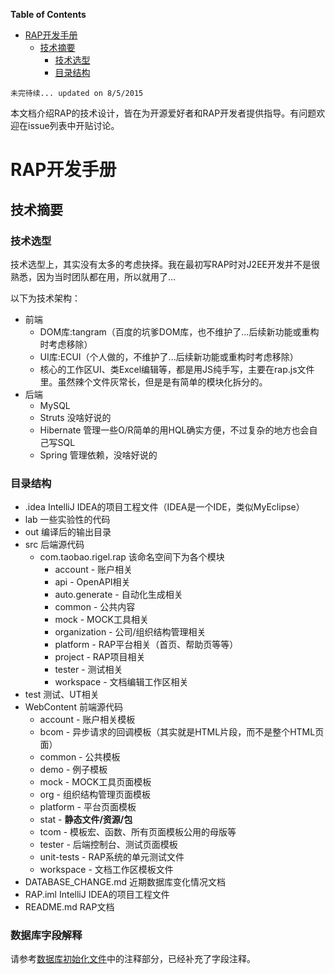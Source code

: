 <!-- START doctoc generated TOC please keep comment here to allow auto update -->
<!-- DON'T EDIT THIS SECTION, INSTEAD RE-RUN doctoc TO UPDATE -->
**Table of Contents**

- [RAP开发手册](#rap%E5%BC%80%E5%8F%91%E6%89%8B%E5%86%8C)
  - [技术摘要](#%E6%8A%80%E6%9C%AF%E6%91%98%E8%A6%81)
    - [技术选型](#%E6%8A%80%E6%9C%AF%E9%80%89%E5%9E%8B)
    - [目录结构](#%E7%9B%AE%E5%BD%95%E7%BB%93%E6%9E%84)

<!-- END doctoc generated TOC please keep comment here to allow auto update -->

	未完待续... updated on 8/5/2015

本文档介绍RAP的技术设计，皆在为开源爱好者和RAP开发者提供指导。有问题欢迎在issue列表中开贴讨论。

# RAP开发手册

## 技术摘要

### 技术选型
技术选型上，其实没有太多的考虑抉择。我在最初写RAP时对J2EE开发并不是很熟悉，因为当时团队都在用，所以就用了...

以下为技术架构：

* 前端
	* DOM库:tangram（百度的坑爹DOM库，也不维护了...后续新功能或重构时考虑移除）
	* UI库:ECUI（个人做的，不维护了...后续新功能或重构时考虑移除）
	* 核心的工作区UI、类Excel编辑等，都是用JS纯手写，主要在rap.js文件里。虽然辣个文件灰常长，但是是有简单的模块化拆分的。
* 后端
	* MySQL
	* Struts 没啥好说的
	* Hibernate 管理一些O/R简单的用HQL确实方便，不过复杂的地方也会自己写SQL
	* Spring 管理依赖，没啥好说的

### 目录结构

* .idea IntelliJ IDEA的项目工程文件（IDEA是一个IDE，类似MyEclipse）
* lab 一些实验性的代码
* out 编译后的输出目录
* src 后端源代码
	* com.taobao.rigel.rap 该命名空间下为各个模块
		* account - 账户相关
		* api - OpenAPI相关
		* auto.generate - 自动化生成相关
		* common - 公共内容
		* mock - MOCK工具相关
		* organization - 公司/组织结构管理相关
		* platform - RAP平台相关（首页、帮助页等等）
		* project - RAP项目相关
		* tester - 测试相关
		* workspace - 文档编辑工作区相关
* test 测试、UT相关
* WebContent 前端源代码
	* account - 账户相关模板
	* bcom - 异步请求的回调模板（其实就是HTML片段，而不是整个HTML页面）
	* common - 公共模板
	* demo - 例子模板
	* mock - MOCK工具页面模板
	* org - 组织结构管理页面模板
	* platform - 平台页面模板
	* stat - **静态文件/资源/包**
	* tcom - 模板宏、函数、所有页面模板公用的母版等
	* tester - 后端控制台、测试页面模板
	* unit-tests - RAP系统的单元测试文件
	* workspace - 文档工作区模板文件
* DATABASE_CHANGE.md 近期数据库变化情况文档
* RAP.iml IntelliJ IDEA的项目工程文件
* README.md RAP文档

### 数据库字段解释
请参考[数据库初始化文件](https://github.com/thx/RAP/blob/master/src/database/initialize.sql)中的注释部分，已经补充了字段注释。
